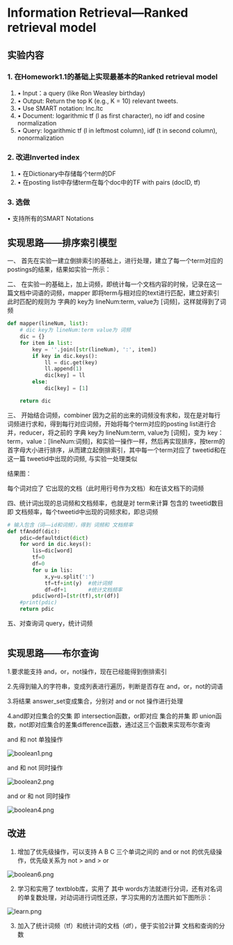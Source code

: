 # Information Retrieval—Ranked retrieval model

## **实验内容**

### 1. 在Homework1.1的基础上实现最基本的Ranked retrieval model
1. • Input：a query (like Ron Weasley birthday)
2. • Output: Return the top K (e.g., K = 10) relevant tweets.
3. • Use SMART notation: lnc.ltc
4. • Document: logarithmic tf (l as first character), no idf and cosine
normalization
5. • Query: logarithmic tf (l in leftmost column), idf (t in second column), nonormalization

### 2. 改进Inverted index
1. • 在Dictionary中存储每个term的DF
2. • 在posting list中存储term在每个doc中的TF with pairs (docID, tf)

### 3. 选做
• 支持所有的SMART Notations

## **实现思路——排序索引模型**

一、 首先在实验一建立倒排索引的基础上，进行处理，建立了每一个term对应的 postings的结果，结果如实验一所示：
<br>



二、 在实验一的基础上，加上词频，即统计每一个文档内容的时候，记录在这一篇文档中词语的词频，mapper 即将term与相对应的text进行匹配，建立好索引 此时匹配的规则为  字典的 key为 lineNum:term, value为 [词频]，这样就得到了词频

```py
def mapper(lineNum, list):
    # dic key为 lineNum:term value为 词频
    dic = {}
    for item in list:
        key = ''.join([str(lineNum), ':', item])
        if key in dic.keys():
            ll = dic.get(key)
            ll.append(1)
            dic[key] = ll
        else:
            dic[key] = [1]

    return dic

```


三、 开始结合词频，combiner 因为之前的出来的词频没有求和，现在是对每行词频进行求和，得到每行对应词频，开始将每个term对应的posting list进行合并，reducer，将之前的 字典 key为 lineNum:term, value为 [词频]，变为 key：term，value：[lineNum:词频]，和实验一操作一样，然后再实现排序，按term的首字母大小进行排序，从而建立起倒排索引，其中每一个term对应了 tweetid和在这一篇 tweetid中出现的词频, 与实验一处理类似


结果图： 

每个词对应了 它出现的文档（此时用行号作为文档）和在该文档下的词频


四、统计词出现的总词频和文档频率，也就是对 term来计算 包含的 tweetid数目即 文档频率，每个tweetid中出现的词频求和，即总词频

```py
# 输入包含（词——id和词频），得到 词频和 文档频率
def tfAnddf(dic):
    pdic=defaultdict(dict)
    for word in dic.keys():
        lis=dic[word]
        tf=0
        df=0
        for u in lis:
            x,y=u.split(':')
            tf=tf+int(y)  #统计词频
            df=df+1       #统计文档频率
        pdic[word]=[str(tf),str(df)]
    #print(pdic)
    return pdic

```
五、对查询词 query，统计词频

```py


```


## **实现思路——布尔查询**

1.要求能支持 and，or，not操作，现在已经能得到倒排索引

2.先得到输入的字符串，变成列表进行遍历，判断是否存在 and，or，not的词语

3.将结果 answer_set变成集合，分别对 and or not 操作进行处理

4.and即对应集合的交集 即 intersection函数，or即对应 集合的并集 即 union函数，not即对应集合的差集difference函数，通过这三个函数来实现布尔查询

and  和 not 单独操作

![boolean1.png](https://i.loli.net/2019/10/20/C52wX7hzxiBSReI.png)


and  和 not 同时操作


![boolean2.png](https://i.loli.net/2019/10/20/wmiWQMtyLVedf16.png)


and  or 和 not 同时操作

![boolean4.png](https://i.loli.net/2019/10/20/K2Jz6fQLWrNcsCT.png)


## **改进**

1. 增加了优先级操作，可以支持 A B C 三个单词之间的 and or not 的优先级操作，优先级关系为 not >  and > or

![boolean6.png](https://i.loli.net/2019/10/20/oUz3uvSZlyiQJ8F.png)

2. 学习和实用了 textblob库，实用了 其中 words方法就进行分词，还有对名词的单复数处理，对动词进行词性还原，学习实用的方法图片如下图所示：

![learn.png](https://i.loli.net/2019/10/20/3mIyoKnO49EqVLj.png)

3. 加入了统计词频（tf）和统计词的文档（df），便于实验2计算 文档和查询的分数